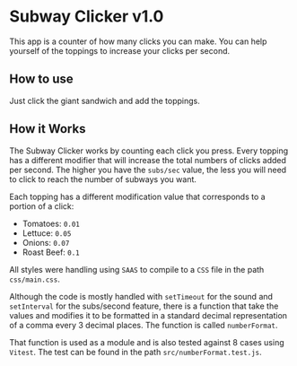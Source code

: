 # Subway Clicker v1.0

This app is a counter of how many clicks you can make. You can help yourself of the toppings to increase your clicks per second.

## How to use

Just click the giant sandwich and add the toppings.

## How it Works

The Subway Clicker works by counting each click you press. Every topping has a different modifier that will increase the total numbers of clicks added per second. The higher you have the `subs/sec` value, the less you will need to click to reach the number of subways you want.

Each topping has a different modification value that corresponds to a portion of a click:

- Tomatoes: `0.01`
- Lettuce: `0.05`
- Onions: `0.07`
- Roast Beef: `0.1`

All styles were handling using `SAAS` to compile to a `CSS` file in the path `css/main.css`.

Although the code is mostly handled with `setTimeout` for the sound and `setInterval` for the subs/second feature, there is a function that take the values and modifies it to be formatted in a standard decimal representation of a comma every 3 decimal places. The function is called `numberFormat`.

That function is used as a module and is also tested against 8 cases using `Vitest`. The test can be found in the path `src/numberFormat.test.js`.